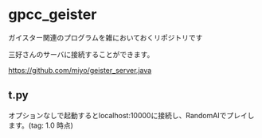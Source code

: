 # gpcc_geister

ガイスター関連のプログラムを雑においておくリポジトリです

三好さんのサーバに接続することができます。

https://github.com/miyo/geister_server.java

## t.py

オプションなしで起動するとlocalhost:10000に接続し、RandomAIでプレイします。(tag: 1.0 時点)
